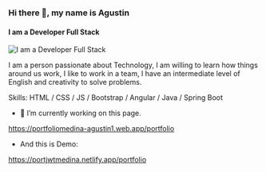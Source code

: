 ### Hi there 👋, my name is Agustin
#### I am a Developer Full Stack
![I am a Developer Full Stack](https://i.ibb.co/N3mwP6t/banner1.jpg)

I am a person passionate about Technology, I am willing to learn how things around us work, I like to work in a team, I have an intermediate level of English and creativity to solve problems.

Skills: HTML / CSS / JS / Bootstrap / Angular / Java / Spring Boot 

- 🔭 I’m currently working on this page.

https://portfoliomedina-agustin1.web.app/portfolio

- And this is Demo:

https://portjwtmedina.netlify.app/portfolio


<!--
**agustinmedina/agustinmedina** is a ✨ _special_ ✨ repository because its `README.md` (this file) appears on your GitHub profile.

Here are some ideas to get you started:

- 🔭 I’m currently working on ...
- 🌱 I’m currently learning ...
- 👯 I’m looking to collaborate on ...
- 🤔 I’m looking for help with ...
- 💬 Ask me about ...
- 📫 How to reach me: ...
- 😄 Pronouns: ...
- ⚡ Fun fact: ...
-->

